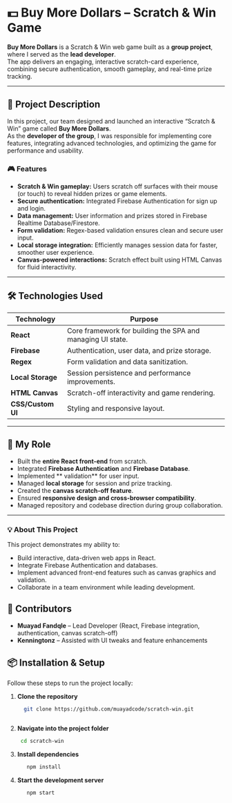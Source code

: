 # 💵 Buy More Dollars – Scratch & Win Game

**Buy More Dollars** is a Scratch & Win web game built as a **group project**, where I served as the **lead developer**.  
The app delivers an engaging, interactive scratch-card experience, combining secure authentication, smooth gameplay, and real-time prize tracking.

---

## 📝 Project Description

In this project, our team designed and launched an interactive “Scratch & Win” game called **Buy More Dollars**.  
As the **developer of the group**, I was responsible for implementing core features, integrating advanced technologies, and optimizing the game for performance and usability.

### 🎮 Features
- **Scratch & Win gameplay:** Users scratch off surfaces with their mouse (or touch) to reveal hidden prizes or game elements.
- **Secure authentication:** Integrated Firebase Authentication for sign up and login.
- **Data management:** User information and prizes stored in Firebase Realtime Database/Firestore.
- **Form validation:** Regex-based validation ensures clean and secure user input.
- **Local storage integration:** Efficiently manages session data for faster, smoother user experience.
- **Canvas-powered interactions:** Scratch effect built using HTML Canvas for fluid interactivity.

---

## 🛠️ Technologies Used

| Technology        | Purpose                                                                 |
|-------------------|-------------------------------------------------------------------------|
| **React**         | Core framework for building the SPA and managing UI state.              |
| **Firebase**      | Authentication, user data, and prize storage.                          |
| **Regex**         | Form validation and data sanitization.                                  |
| **Local Storage** | Session persistence and performance improvements.                      |
| **HTML Canvas**   | Scratch-off interactivity and game rendering.                           |
| **CSS/Custom UI** | Styling and responsive layout.                                          |

---

## 👤 My Role

- Built the **entire React front-end** from scratch.
- Integrated **Firebase Authentication** and **Firebase Database**.
- Implemented ** validation** for user input.
- Managed **local storage** for session and prize tracking.
- Created the **canvas scratch-off feature**.
- Ensured **responsive design and cross-browser compatibility**.
- Managed repository and codebase direction during group collaboration.

---



### 💡 About This Project  
This project demonstrates my ability to:
- Build interactive, data-driven web apps in React.
- Integrate Firebase Authentication and databases.
- Implement advanced front-end features such as canvas graphics and validation.
- Collaborate in a team environment while leading development.

## 👥 Contributors
- **Muayad Fandqle** – Lead Developer (React, Firebase integration, authentication, canvas scratch-off)
- **Kenningtonz** – Assisted with UI tweaks and feature enhancements


## 📦 Installation & Setup  

Follow these steps to run the project locally:  

1. **Clone the repository**  
   ```bash
     git clone https://github.com/muayadcode/scratch-win.git
    
2. **Navigate into the project folder**
   ```bash
    cd scratch-win

4. **Install dependencies**
   ```bash
      npm install
   
5. **Start the development server**
   ```bash
      npm start

